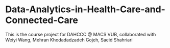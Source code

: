 # Data-Analytics-in-Health-Care-and-Connected-Care
This is the course project for DAHCCC @ MACS VUB, collaborated with Weiyi Wang, Mehran Khodadadzadeh Gojeh, Saeid Shahriari
